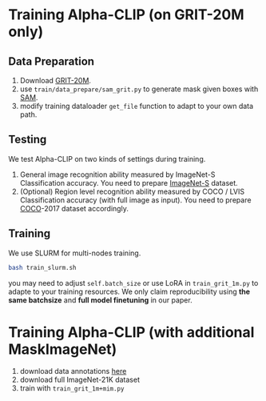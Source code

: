 # Training Alpha-CLIP (on GRIT-20M only)

## Data Preparation
1. Download [GRIT-20M](https://huggingface.co/datasets/zzliang/GRIT).
2. use `train/data_prepare/sam_grit.py` to generate mask given boxes with [SAM](https://github.com/facebookresearch/segment-anything).
3. modify training dataloader `get_file` function to adapt to your own data path.

## Testing 
We test Alpha-CLIP on two kinds of settings during training.
1. General image recognition ability measured by ImageNet-S Classification accuracy. You need to prepare [ImageNet-S](https://github.com/LUSSeg/ImageNet-S) dataset.
2. (Optional) Region level recognition ability measured by COCO / LVIS Classification accuracy (with full image as input). You need to prepare [COCO](https://cocodataset.org/#home)-2017 dataset accordingly.

## Training
We use SLURM for multi-nodes training.
```bash
bash train_slurm.sh
```
you may need to adjust `self.batch_size` or use LoRA in `train_grit_1m.py` to adapte to your training resources. We only claim reproducibility using **the same batchsize** and **full model finetuning** in our paper.

# Training Alpha-CLIP (with additional MaskImageNet)
1. download data annotations [here](https://huggingface.co/datasets/Zery/MaskImageNet)
2. download full ImageNet-21K dataset
3. train with `train_grit_1m+mim.py`
